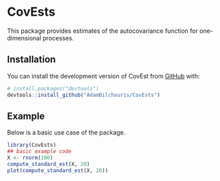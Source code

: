 
# CovEsts

<!-- badges: start -->
<!-- badges: end -->

This package provides estimates of the autocovariance function for one-dimensional processes.

## Installation

You can install the development version of CovEst from [GitHub](https://github.com/AdamBilchouris/CovEsts) with:

``` r
# install.packages("devtools")
devtools::install_github("AdamBilchouris/CovEsts")
```

## Example

Below is a basic use case of the package.

``` r
library(CovEsts)
## basic example code
X <- rnorm(100)
compute_standard_est(X, 20)
plot(compute_standard_est(X, 20))
```

